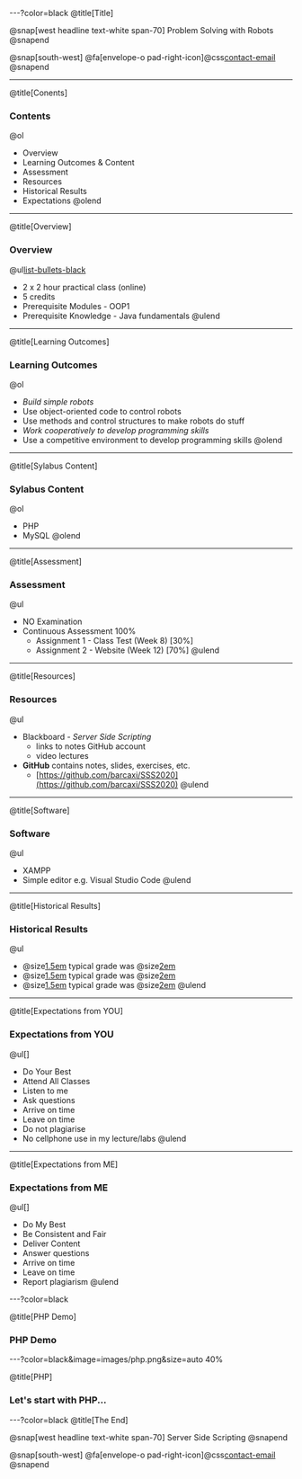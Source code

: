 ---?color=black
@title[Title]

@snap[west headline text-white span-70]
Problem Solving with Robots
@snapend

@snap[south-west]
@fa[envelope-o pad-right-icon]@css[contact-email](thomas.devine@lyit.ie)
@snapend


---
@title[Conents]
### Contents

@ol[](false)
- Overview
- Learning Outcomes & Content
- Assessment
- Resources
- Historical Results
- Expectations
@olend

---

@title[Overview]
### Overview

@ul[list-bullets-black](true)
- 2 x 2 hour practical class (online)
- 5 credits
- Prerequisite Modules - OOP1
- Prerequisite Knowledge - Java fundamentals
@ulend

---

@title[Learning Outcomes]
### Learning Outcomes

@ol[](false)
- *Build simple robots*
- Use object-oriented code to control robots
- Use methods and control structures to make robots do stuff
- *Work cooperatively to develop programming skills*
- Use a competitive environment to develop programming skills
@olend


---

@title[Sylabus Content]
### Sylabus Content

@ol[](false)
- PHP
- MySQL
@olend


---

@title[Assessment]
### Assessment

@ul[](true)
- NO Examination 
- Continuous Assessment 100%
	- Assignment 1 - Class Test (Week 8) [30%]
	- Assignment 2 - Website (Week 12) [70%]
@ulend

---

@title[Resources]
### Resources

@ul[](true)
- Blackboard - _Server Side Scripting_
	- links to notes GitHub account
	- video lectures
- **GitHub** contains notes, slides, exercises, etc.
	- [https://github.com/barcaxi/SSS2020](https://github.com/barcaxi/SSS2020)
@ulend

---

@title[Software]
### Software

@ul[](false)
- XAMPP
- Simple editor e.g. Visual Studio Code
@ulend

---

@title[Historical Results]
### Historical Results

@ul[](false)

- @size[1.5em](2019) typical grade was @size[2em](70%)
- @size[1.5em](2018) typical grade was @size[2em](49%)
- @size[1.5em](2017) typical grade was @size[2em](61%)
@ulend

---

@title[Expectations from YOU]
### Expectations from YOU

@ul[]
- Do Your Best
- Attend All Classes 
- Listen to me
- Ask questions 
- Arrive on time
- Leave on time
- Do not plagiarise
- No cellphone use in my lecture/labs
@ulend

---

@title[Expectations from ME]
### Expectations from ME

@ul[]
- Do My Best
- Be Consistent and Fair
- Deliver Content
- Answer questions
- Arrive on time
- Leave on time
- Report plagiarism
@ulend


---?color=black

@title[PHP Demo]
### PHP Demo


---?color=black&image=images/php.png&size=auto 40%

@title[PHP]
### Let's start with PHP...




---?color=black
@title[The End]

@snap[west headline text-white span-70]
Server Side Scripting
@snapend

@snap[south-west]
@fa[envelope-o pad-right-icon]@css[contact-email](thomas.devine@lyit.ie)
@snapend

